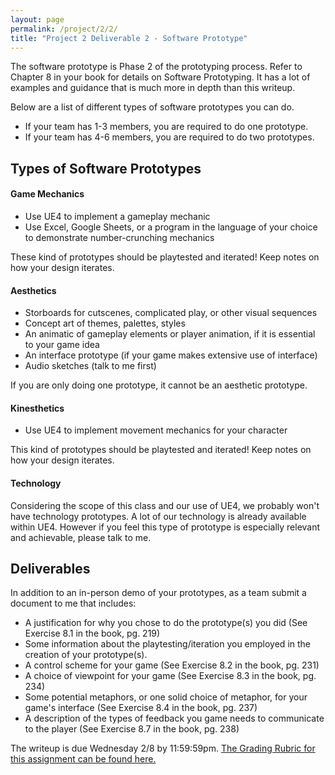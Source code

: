 ```yaml
---
layout: page
permalink: /project/2/2/
title: "Project 2 Deliverable 2 - Software Prototype"
---
```


The software prototype is Phase 2 of the prototyping process.
Refer to Chapter 8 in your book for details on Software Prototyping.
It has a lot of examples and guidance that is much more in depth than this writeup.

Below are a list of different types of software prototypes you can do.

- If your team has 1-3 members, you are required to do one prototype.
- If your team has 4-6 members, you are required to do two prototypes.


## Types of Software Prototypes

#### Game Mechanics

* Use UE4 to implement a gameplay mechanic
* Use Excel, Google Sheets, or a program in the language of your choice to demonstrate number-crunching mechanics

These kind of prototypes should be playtested and iterated!
Keep notes on how your design iterates.

#### Aesthetics

* Storboards for cutscenes, complicated play, or other visual sequences
* Concept art of themes, palettes, styles
* An animatic of gameplay elements or player animation, if it is essential to your game idea
* An interface prototype (if your game makes extensive use of interface)
* Audio sketches (talk to me first)

If you are only doing one prototype, it cannot be an aesthetic prototype.

#### Kinesthetics

* Use UE4 to implement movement mechanics for your character

This kind of prototypes should be playtested and iterated!
Keep notes on how your design iterates.

#### Technology

Considering the scope of this class and our use of UE4, we probably won't have technology prototypes.
A lot of our technology is already available within UE4.
However if you feel this type of prototype is especially relevant and achievable, please talk to me.

## Deliverables

In addition to an in-person demo of your prototypes, as a team submit a document to me that includes:

- A justification for why you chose to do the prototype(s) you did (See Exercise 8.1 in the book, pg. 219)
- Some information about the playtesting/iteration you employed in the creation of your prototype(s).
- A control scheme for your game (See Exercise 8.2 in the book, pg. 231)
- A choice of viewpoint for your game (See Exercise 8.3 in the book, pg. 234)
- Some potential metaphors, or one solid choice of metaphor, for your game's interface (See Exercise 8.4 in the book, pg. 237)
- A description of the types of feedback you game needs to communicate to the player (See Exercise 8.7 in the book, pg. 238)

The writeup is due Wednesday 2/8 by 11:59:59pm.
[The Grading Rubric for this assignment can be found here.](https://docs.google.com/document/d/1itJBvR6t02GZJhDzY2U-ntmK4ivkP6VIEAJmBbzzEk8/edit?usp=sharing)
